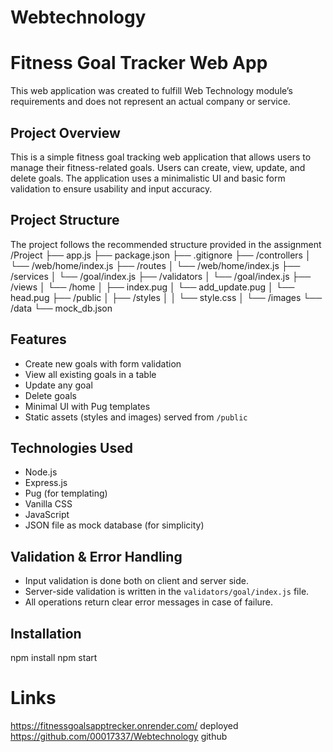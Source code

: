 # Webtechnology
# Fitness Goal Tracker Web App

This web application was created to fulfill Web Technology module’s requirements and does not represent an actual company or service.

## Project Overview

This is a simple fitness goal tracking web application that allows users to manage their fitness-related goals. Users can create, view, update, and delete goals. The application uses a minimalistic UI and basic form validation to ensure usability and input accuracy.

## Project Structure

The project follows the recommended structure provided in the assignment
/Project ├── app.js ├── package.json ├── .gitignore ├── /controllers │ └── /web/home/index.js ├── /routes │ └── /web/home/index.js ├── /services │ └── /goal/index.js ├── /validators │ └── /goal/index.js ├── /views │ └── /home │ ├── index.pug │ └── add_update.pug │ └── head.pug ├── /public │ ├── /styles │ │ └── style.css │ └── /images └── /data └── mock_db.json
## Features

- Create new goals with form validation
- View all existing goals in a table
- Update any goal
- Delete goals
- Minimal UI with Pug templates
- Static assets (styles and images) served from `/public`

## Technologies Used

- Node.js
- Express.js
- Pug (for templating)
- Vanilla CSS
- JavaScript
- JSON file as mock database (for simplicity)

## Validation & Error Handling

- Input validation is done both on client and server side.
- Server-side validation is written in the `validators/goal/index.js` file.
- All operations return clear error messages in case of failure.

## Installation
npm install
npm start

# Links
https://fitnessgoalsapptrecker.onrender.com/ deployed
https://github.com/00017337/Webtechnology github